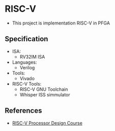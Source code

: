 # RISC-V
- This project is implementation RISC-V in PFGA

## Specification
- ISA:
    - RV32IM ISA
- Languages:
    - Verilog
- Tools:
    - Vivado
- RISC-V Tools:
    - RISC-V GNU Toolchain
    - Whisper ISS simmulator
 
## References
- [RISC-V Processor Design Course](https://www.youtube.com/watch?v=izPdo7n1u1I)
